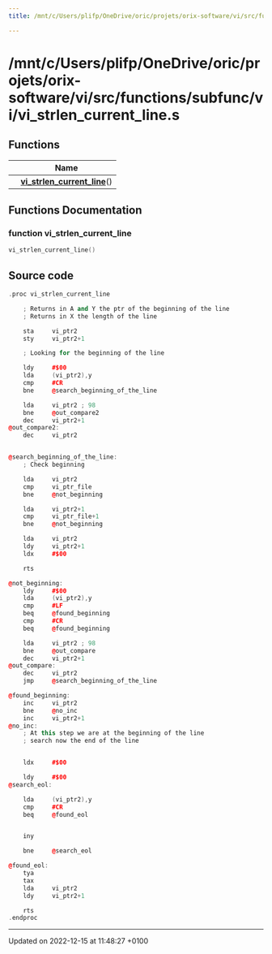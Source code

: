 ```yaml
---
title: /mnt/c/Users/plifp/OneDrive/oric/projets/orix-software/vi/src/functions/subfunc/vi/vi_strlen_current_line.s

---
```


# /mnt/c/Users/plifp/OneDrive/oric/projets/orix-software/vi/src/functions/subfunc/vi/vi_strlen_current_line.s



## Functions

|                | Name           |
| -------------- | -------------- |
| | **[vi_strlen_current_line](Files/vi__strlen__current__line_8s.md#function-vi-strlen-current-line)**() |


## Functions Documentation

### function vi_strlen_current_line

```cpp
vi_strlen_current_line()
```




## Source code

```cpp
.proc vi_strlen_current_line

    ; Returns in A and Y the ptr of the beginning of the line
    ; Returns in X the length of the line

    sta     vi_ptr2
    sty     vi_ptr2+1

    ; Looking for the beginning of the line

    ldy     #$00
    lda     (vi_ptr2),y
    cmp     #CR
    bne     @search_beginning_of_the_line

    lda     vi_ptr2 ; 98
    bne     @out_compare2
    dec     vi_ptr2+1
@out_compare2:
    dec     vi_ptr2


@search_beginning_of_the_line:
    ; Check beginning

    lda     vi_ptr2
    cmp     vi_ptr_file
    bne     @not_beginning

    lda     vi_ptr2+1
    cmp     vi_ptr_file+1
    bne     @not_beginning

    lda     vi_ptr2
    ldy     vi_ptr2+1
    ldx     #$00

    rts

@not_beginning:
    ldy     #$00
    lda     (vi_ptr2),y
    cmp     #LF
    beq     @found_beginning
    cmp     #CR
    beq     @found_beginning

    lda     vi_ptr2 ; 98
    bne     @out_compare
    dec     vi_ptr2+1
@out_compare:
    dec     vi_ptr2
    jmp     @search_beginning_of_the_line

@found_beginning:
    inc     vi_ptr2
    bne     @no_inc
    inc     vi_ptr2+1
@no_inc:
    ; At this step we are at the beginning of the line
    ; search now the end of the line


    ldx     #$00

    ldy     #$00
@search_eol:

    lda     (vi_ptr2),y
    cmp     #CR
    beq     @found_eol


    iny

    bne     @search_eol

@found_eol:
    tya
    tax
    lda     vi_ptr2
    ldy     vi_ptr2+1

    rts
.endproc
```


-------------------------------

Updated on 2022-12-15 at 11:48:27 +0100

